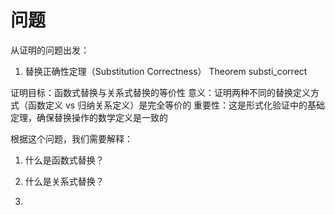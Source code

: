# 问题
从证明的问题出发：

1. 替换正确性定理（Substitution Correctness）
Theorem substi_correct

证明目标：函数式替换与关系式替换的等价性
意义：证明两种不同的替换定义方式（函数定义 vs 归纳关系定义）是完全等价的
重要性：这是形式化验证中的基础定理，确保替换操作的数学定义是一致的

根据这个问题，我们需要解释：
1. 什么是函数式替换？

2. 什么是关系式替换？

3. 